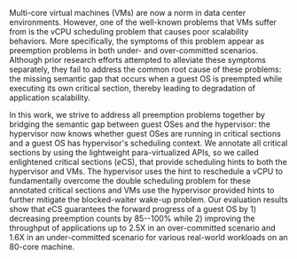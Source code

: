 Multi-core virtual machines (VMs) are now a norm in data center
environments.  However, one of the well-known problems that VMs suffer
from is the vCPU scheduling problem that causes poor scalability
behaviors.  More specifically, the symptoms of this problem appear
as preemption problems in both under- and over-committed scenarios.
Although prior research efforts attempted to alleviate these symptoms
separately, they fail to address the common root cause of these
problems: the missing semantic gap that occurs when a guest OS is
preempted while executing its own critical section, thereby leading
to degradation of application scalability.

In this work, we strive to address all preemption problems together
by bridging the semantic gap between guest OSes and the hypervisor:
the hypervisor now knows whether guest OSes are running in critical
sections and a guest OS has hypervisor's scheduling context.
We annotate all critical sections by using the lightweight
para-virtualized APIs, so we called enlightened critical sections
($e$CS), that provide scheduling hints to both the hypervisor and VMs.
The hypervisor uses the hint to reschedule a vCPU to fundamentally
overcome the double scheduling problem for these annotated critical
sections and VMs use the hypervisor provided hints to further mitigate
the blocked-waiter wake-up problem.  Our evaluation results show that
$e$CS guarantees the forward progress of a guest OS by 1) decreasing
preemption counts by 85--100% while 2) improving the throughput of
applications up to 2.5X in an over-committed scenario and 1.6X in
an under-committed scenario for various real-world workloads on an
80-core machine.
